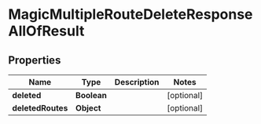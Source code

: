 

# MagicMultipleRouteDeleteResponseAllOfResult


## Properties

| Name | Type | Description | Notes |
|------------ | ------------- | ------------- | -------------|
|**deleted** | **Boolean** |  |  [optional] |
|**deletedRoutes** | **Object** |  |  [optional] |



